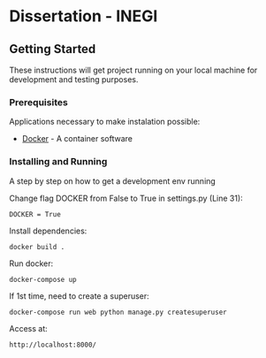# Dissertation - INEGI

## Getting Started

These instructions will get project running on your local machine for development and testing purposes.

### Prerequisites

Applications necessary to make instalation possible:

* [Docker](https://www.docker.com/) - A container software

### Installing and Running

A step by step on how to get a development env running

Change flag DOCKER from False to True in settings.py (Line 31):
```
DOCKER = True
```

Install dependencies:
```
docker build .
```

Run docker:
```
docker-compose up
```

If 1st time, need to create a superuser:
```
docker-compose run web python manage.py createsuperuser
```

Access at:
```
http://localhost:8000/
```
